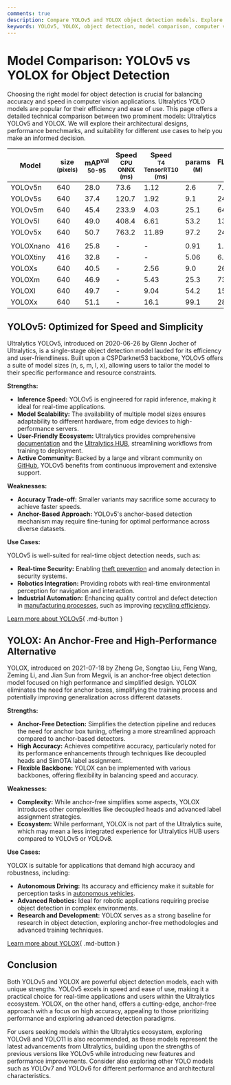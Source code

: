 ```yaml
---
comments: true
description: Compare YOLOv5 and YOLOX object detection models. Explore performance metrics, strengths, weaknesses, and use cases to choose the best fit for your needs.
keywords: YOLOv5, YOLOX, object detection, model comparison, computer vision, Ultralytics, anchor-based, anchor-free, real-time detection, AI models
---
```


# Model Comparison: YOLOv5 vs YOLOX for Object Detection

Choosing the right model for object detection is crucial for balancing accuracy and speed in computer vision applications. Ultralytics YOLO models are popular for their efficiency and ease of use. This page offers a detailed technical comparison between two prominent models: Ultralytics YOLOv5 and YOLOX. We will explore their architectural designs, performance benchmarks, and suitability for different use cases to help you make an informed decision.

<script async src="https://cdn.jsdelivr.net/npm/chart.js"></script>
<script defer src="../../javascript/benchmark.js"></script>

<canvas id="modelComparisonChart" width="1024" height="400" active-models='["YOLOv5", "YOLOX"]'></canvas>

| Model     | size<br><sup>(pixels) | mAP<sup>val<br>50-95 | Speed<br><sup>CPU ONNX<br>(ms) | Speed<br><sup>T4 TensorRT10<br>(ms) | params<br><sup>(M) | FLOPs<br><sup>(B) |
| --------- | --------------------- | -------------------- | ------------------------------ | ----------------------------------- | ------------------ | ----------------- |
| YOLOv5n   | 640                   | 28.0                 | 73.6                           | 1.12                                | 2.6                | 7.7               |
| YOLOv5s   | 640                   | 37.4                 | 120.7                          | 1.92                                | 9.1                | 24.0              |
| YOLOv5m   | 640                   | 45.4                 | 233.9                          | 4.03                                | 25.1               | 64.2              |
| YOLOv5l   | 640                   | 49.0                 | 408.4                          | 6.61                                | 53.2               | 135.0             |
| YOLOv5x   | 640                   | 50.7                 | 763.2                          | 11.89                               | 97.2               | 246.4             |
|           |                       |                      |                                |                                     |                    |                   |
| YOLOXnano | 416                   | 25.8                 | -                              | -                                   | 0.91               | 1.08              |
| YOLOXtiny | 416                   | 32.8                 | -                              | -                                   | 5.06               | 6.45              |
| YOLOXs    | 640                   | 40.5                 | -                              | 2.56                                | 9.0                | 26.8              |
| YOLOXm    | 640                   | 46.9                 | -                              | 5.43                                | 25.3               | 73.8              |
| YOLOXl    | 640                   | 49.7                 | -                              | 9.04                                | 54.2               | 155.6             |
| YOLOXx    | 640                   | 51.1                 | -                              | 16.1                                | 99.1               | 281.9             |

## YOLOv5: Optimized for Speed and Simplicity

Ultralytics YOLOv5, introduced on 2020-06-26 by Glenn Jocher of Ultralytics, is a single-stage object detection model lauded for its efficiency and user-friendliness. Built upon a CSPDarknet53 backbone, YOLOv5 offers a suite of model sizes (n, s, m, l, x), allowing users to tailor the model to their specific performance and resource constraints.

**Strengths:**

- **Inference Speed:** YOLOv5 is engineered for rapid inference, making it ideal for real-time applications.
- **Model Scalability:** The availability of multiple model sizes ensures adaptability to different hardware, from edge devices to high-performance servers.
- **User-Friendly Ecosystem:** Ultralytics provides comprehensive [documentation](https://docs.ultralytics.com/models/yolov5/) and the [Ultralytics HUB](https://www.ultralytics.com/hub), streamlining workflows from training to deployment.
- **Active Community:** Backed by a large and vibrant community on [GitHub](https://github.com/ultralytics/yolov5), YOLOv5 benefits from continuous improvement and extensive support.

**Weaknesses:**

- **Accuracy Trade-off:** Smaller variants may sacrifice some accuracy to achieve faster speeds.
- **Anchor-Based Approach:** YOLOv5's anchor-based detection mechanism may require fine-tuning for optimal performance across diverse datasets.

**Use Cases:**

YOLOv5 is well-suited for real-time object detection needs, such as:

- **Real-time Security:** Enabling [theft prevention](https://www.ultralytics.com/blog/computer-vision-for-theft-prevention-enhancing-security) and anomaly detection in security systems.
- **Robotics Integration:** Providing robots with real-time environmental perception for navigation and interaction.
- **Industrial Automation:** Enhancing quality control and defect detection in [manufacturing processes](https://www.ultralytics.com/blog/improving-manufacturing-with-computer-vision), such as improving [recycling efficiency](https://www.ultralytics.com/blog/recycling-efficiency-the-power-of-vision-ai-in-automated-sorting).

[Learn more about YOLOv5](https://docs.ultralytics.com/models/yolov5/){ .md-button }

## YOLOX: An Anchor-Free and High-Performance Alternative

YOLOX, introduced on 2021-07-18 by Zheng Ge, Songtao Liu, Feng Wang, Zeming Li, and Jian Sun from Megvii, is an anchor-free object detection model focused on high performance and simplified design. YOLOX eliminates the need for anchor boxes, simplifying the training process and potentially improving generalization across different datasets.

**Strengths:**

- **Anchor-Free Detection:** Simplifies the detection pipeline and reduces the need for anchor box tuning, offering a more streamlined approach compared to anchor-based detectors.
- **High Accuracy:** Achieves competitive accuracy, particularly noted for its performance enhancements through techniques like decoupled heads and SimOTA label assignment.
- **Flexible Backbone:** YOLOX can be implemented with various backbones, offering flexibility in balancing speed and accuracy.

**Weaknesses:**

- **Complexity:** While anchor-free simplifies some aspects, YOLOX introduces other complexities like decoupled heads and advanced label assignment strategies.
- **Ecosystem:** While performant, YOLOX is not part of the Ultralytics suite, which may mean a less integrated experience for Ultralytics HUB users compared to YOLOv5 or YOLOv8.

**Use Cases:**

YOLOX is suitable for applications that demand high accuracy and robustness, including:

- **Autonomous Driving:** Its accuracy and efficiency make it suitable for perception tasks in [autonomous vehicles](https://www.ultralytics.com/solutions/ai-in-self-driving).
- **Advanced Robotics:** Ideal for robotic applications requiring precise object detection in complex environments.
- **Research and Development:** YOLOX serves as a strong baseline for research in object detection, exploring anchor-free methodologies and advanced training techniques.

[Learn more about YOLOX](https://yolox.readthedocs.io/en/latest/){ .md-button }

## Conclusion

Both YOLOv5 and YOLOX are powerful object detection models, each with unique strengths. YOLOv5 excels in speed and ease of use, making it a practical choice for real-time applications and users within the Ultralytics ecosystem. YOLOX, on the other hand, offers a cutting-edge, anchor-free approach with a focus on high accuracy, appealing to those prioritizing performance and exploring advanced detection paradigms.

For users seeking models within the Ultralytics ecosystem, exploring YOLOv8 and YOLO11 is also recommended, as these models represent the latest advancements from Ultralytics, building upon the strengths of previous versions like YOLOv5 while introducing new features and performance improvements. Consider also exploring other YOLO models such as YOLOv7 and YOLOv6 for different performance and architectural characteristics.

